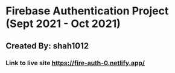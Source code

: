# Firebase Authentication Project (Sept 2021 - Oct 2021)

## Created By: shah1012
### Link to live site https://fire-auth-0.netlify.app/
